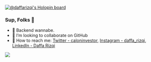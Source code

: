 [![@daffarizqi's Holopin board](https://holopin.io/api/user/board?user=daffarizqi)](https://holopin.io/@daffarizqi)
### Sup, Folks 👋


- 🔭 Backend wannabe.
- 👯 I’m looking to collaborate on GitHub
- 📲  How to reach me: 
  [Twitter - caloninvestor](https://twitter.com/caloninvestor),
  [Instagram - daffa_rizqi](https://www.instagram.com/daffa_rizqi/),
  [LinkedIn - Daffa Rizqi](https://www.linkedin.com/in/daffa-rizqi-548a591ba/)
<img src="https://github-readme-stats.vercel.app/api?username=daffamrizqi&theme=tokyonight">


